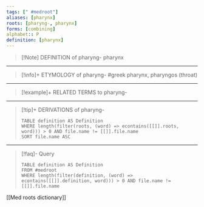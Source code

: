 ```yaml
---
tags: [" #medroot"]
aliases: [pharynx]
roots: [pharyng-, pharynx]
forms: [combining]
alphabet:: P
definition: [pharynx]
---
```

>[!Note] DEFINITION of pharyng-
>pharynx
_____
>[!info]+ ETYMOLOGY of pharyng-
>#greek pharynx, pharyngos (throat)
_____
>[!example]+ RELATED TERMS to pharyng-
>
_____
>[!tip]+ DERIVATIONS of pharyng-
>```dataview
>TABLE definition AS Definition 
>WHERE length(filter(roots, (word) => econtains([[]].roots, word))) > 0 AND file.name != [[]].file.name
>SORT file.name ASC
>```
___
>[!faq]- Query
>```dataview
>TABLE definition AS Definition
>FROM #medroot
>WHERE length(filter(definition, (word) => econtains([[]].definition, word))) > 0 AND file.name != [[]].file.name
>```

[[Med roots dictionary]]